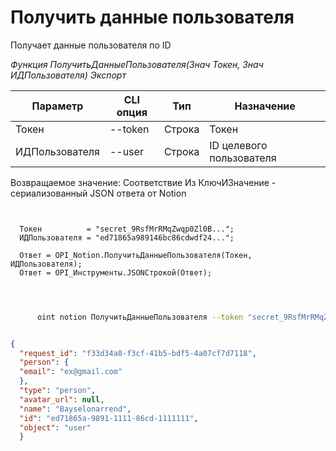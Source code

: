 ﻿---
sidebar_position: 2
---

# Получить данные пользователя
 Получает данные пользователя по ID


*Функция ПолучитьДанныеПользователя(Знач Токен, Знач ИДПользователя) Экспорт*

  | Параметр | CLI опция | Тип | Назначение |
  |-|-|-|-|
  | Токен | --token | Строка | Токен |
  | ИДПользователя | --user | Строка | ID целевого пользователя |

  
  Возвращаемое значение:   Соответствие Из КлючИЗначение - сериализованный JSON ответа от Notion

```bsl title="Пример кода"
	
  
  Токен          = "secret_9RsfMrRMqZwqp0Zl0B...";
  ИДПользователя = "ed71865a989146bc86cdwdf24...";
  
  Ответ = OPI_Notion.ПолучитьДанныеПользователя(Токен, ИДПользователя);
  Ответ = OPI_Инструменты.JSONСтрокой(Ответ);
  
	
```

```sh title="Пример команды CLI"
    
      oint notion ПолучитьДанныеПользователя --token "secret_9RsfMrRMqZwqp0Zl0B..." --user "ed71865a989146bc86cdwdf24..."


```


```json title="Результат"

{
  "request_id": "f33d34a8-f3cf-41b5-bdf5-4a07cf7d7118",
  "person": {
  "email": "ex@gmail.com"
  },
  "type": "person",
  "avatar_url": null,
  "name": "Bayselonarrend",
  "id": "ed71865a-9891-1111-86cd-1111111",
  "object": "user"
  }

```
